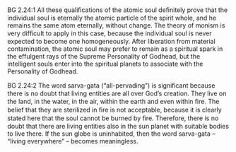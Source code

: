 BG 2.24:1	All these qualiﬁcations of the atomic soul deﬁnitely prove that the individual soul is eternally the atomic particle of the spirit whole, and he remains the same atom eternally, without change. The theory of monism is very difﬁcult to apply in this case, because the individual soul is never expected to become one homogeneously. After liberation from material contamination, the atomic soul may prefer to remain as a spiritual spark in the effulgent rays of the Supreme Personality of Godhead, but the intelligent souls enter into the spiritual planets to associate with the Personality of Godhead.

BG 2.24:2	The word sarva-gata (“all-pervading”) is signiﬁcant because there is no doubt that living entities are all over God’s creation. They live on the land, in the water, in the air, within the earth and even within ﬁre. The belief that they are sterilized in ﬁre is not acceptable, because it is clearly stated here that the soul cannot be burned by ﬁre. Therefore, there is no doubt that there are living entities also in the sun planet with suitable bodies to live there. If the sun globe is uninhabited, then the word sarva-gata – “living everywhere” – becomes meaningless.
